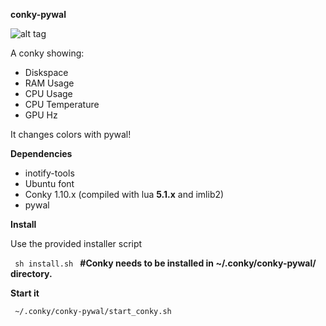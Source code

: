 <b>conky-pywal</b>

![alt tag](https://raw.githubusercontent.com/xexpanderx/conky-pywal/master/screenshot.png)

A conky showing:
- Diskspace
- RAM Usage
- CPU Usage
- CPU Temperature
- GPU Hz

It changes colors with pywal!

<b>Dependencies</b>

- inotify-tools
- Ubuntu font
- Conky 1.10.x (compiled with lua **5.1.x** and imlib2)
- pywal

<b>Install</b>

Use the provided installer script

<code> sh install.sh </code> **#Conky needs to be installed in ~/.conky/conky-pywal/ directory.**

<b>Start it</b>


<code> ~/.conky/conky-pywal/start_conky.sh </code>
